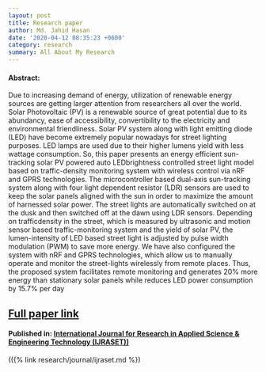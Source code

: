 ```yaml
---
layout: post
title: Research paper
author: Md. Jahid Hasan
date: '2020-04-12 08:35:23 +0600'
category: research
summary: All About My Research
---
```



#### Abstract:
Due to increasing demand of energy, utilization of renewable energy sources are getting larger attention from researchers all over the world. Solar Photovoltaic (PV) is a renewable source of great potential due to its abundancy, ease of accessibility, convertibility to the electricity and environmental friendliness. Solar PV system along with light emitting diode (LED) have become extremely popular nowadays for street lighting purposes. LED lamps are used due to their higher lumens yield with less wattage consumption. So, this paper presents an energy efficient sun-tracking solar PV powered auto LEDbrightness controlled street light model based on traffic-density monitoring system with wireless control via nRF and GPRS technologies. The microcontroller based dual-axis sun-tracking system along with four light dependent resistor (LDR) sensors are used to keep the solar panels aligned with the sun in order to maximize the amount of harnessed solar power. The street lights are automatically switched on at the dusk and then switched off at the dawn using LDR sensors. Depending on trafficdensity in the street, which is measured by ultrasonic and motion sensor based traffic-monitoring system and the yield of solar PV, the lumen-intensity of LED based street light is adjusted by pulse width modulation (PWM) to save more energy. We have also configured the system with nRF and GPRS technologies, which allow us to manually operate and monitor the street-lights wirelessly from remote places. Thus, the proposed system facilitates remote monitoring and generates 20% more energy than stationary solar panels while reduces LED power consumption by 15.7% per day


## [Full paper link](http://www.ijraset.com/fileserve.php?FID=18491)

#### Published in:  [International Journal for Research in Applied Science & Engineering Technology (IJRASET))](https://www.ijraset.com/)
(({% link research/journal/ijraset.md %})

